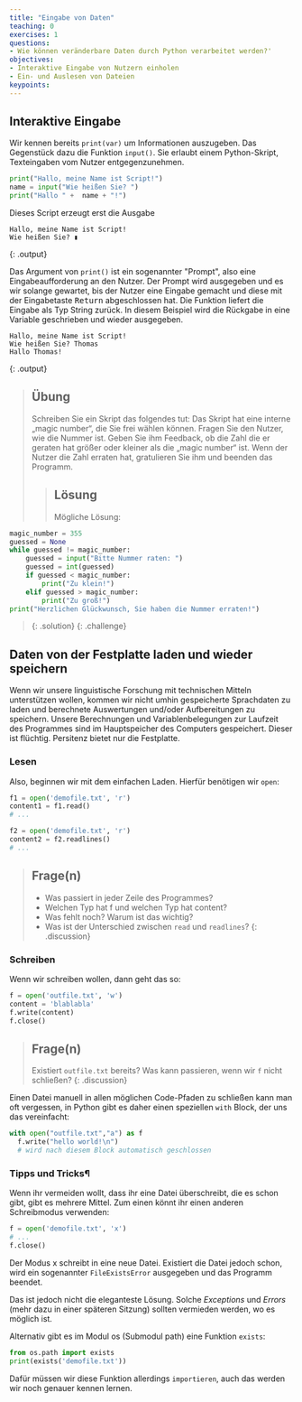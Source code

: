 ```yaml
---
title: "Eingabe von Daten"
teaching: 0
exercises: 1
questions:
- Wie können veränderbare Daten durch Python verarbeitet werden?' 
objectives:
- Interaktive Eingabe von Nutzern einholen
- Ein- und Auslesen von Dateien
keypoints:
---
```


## Interaktive Eingabe

Wir kennen bereits `print(var)` um Informationen auszugeben.
Das Gegenstück dazu die Funktion `input()`. 
Sie erlaubt einem Python-Skript, Texteingaben vom Nutzer entgegenzunehmen.

~~~python
print("Hallo, meine Name ist Script!")
name = input("Wie heißen Sie? ")
print("Hallo " +  name + "!")
~~~

Dieses Script erzeugt erst die Ausgabe
~~~
Hallo, meine Name ist Script!
Wie heißen Sie? ▮
~~~
{: .output}

Das Argument von `print()` ist ein sogenannter "Prompt", also eine Eingabeaufforderung an den Nutzer. 
Der Prompt wird ausgegeben und es wir solange gewartet, bis der Nutzer eine Eingabe gemacht und diese mit der Eingabetaste <kbd>Return</kbd> abgeschlossen hat.
Die Funktion liefert die Eingabe als Typ String zurück.
In diesem Beispiel wird die Rückgabe in eine Variable geschrieben und wieder ausgegeben.
~~~
Hallo, meine Name ist Script!
Wie heißen Sie? Thomas 
Hallo Thomas!
~~~
{: .output}

> ## Übung
> Schreiben Sie ein Skript das folgendes tut:
> Das Skript hat eine interne „magic number“, die Sie frei wählen können. 
> Fragen Sie den Nutzer, wie die Nummer ist. Geben Sie ihm Feedback, ob die Zahl die er geraten hat größer oder kleiner als die „magic number“ ist.
> Wenn der Nutzer die Zahl erraten hat, gratulieren Sie ihm und beenden das Programm.
>> ## Lösung
>> Mögliche Lösung:
~~~python
magic_number = 355
guessed = None
while guessed != magic_number:
    guessed = input("Bitte Nummer raten: ")
    guessed = int(guessed)
    if guessed < magic_number:
        print("Zu klein!")
    elif guessed > magic_number:
        print("Zu groß!")
print("Herzlichen Glückwunsch, Sie haben die Nummer erraten!")
~~~
>{: .solution}
{: .challenge}

## Daten von der Festplatte laden und wieder speichern

Wenn wir unsere linguistische Forschung mit technischen Mitteln unterstützen wollen, kommen wir nicht umhin gespeicherte Sprachdaten zu laden und berechnete Auswertungen und/oder Aufbereitungen zu speichern. Unsere Berechnungen und Variablenbelegungen zur Laufzeit des Programmes sind im Hauptspeicher des Computers gespeichert. Dieser ist flüchtig. Persitenz bietet nur die Festplatte.

### Lesen

Also, beginnen wir mit dem einfachen Laden. Hierfür benötigen wir `open`:

~~~python
f1 = open('demofile.txt', 'r')
content1 = f1.read()
# ...

f2 = open('demofile.txt', 'r')
content2 = f2.readlines()
# ...
~~~

> ## Frage(n)
> - Was passiert in jeder Zeile des Programmes?
> - Welchen Typ hat f und welchen Typ hat content?
> - Was fehlt noch? Warum ist das wichtig?
> - Was ist der Unterschied zwischen `read` und `readlines`?
{: .discussion}

### Schreiben

Wenn wir schreiben wollen, dann geht das so:

~~~python
f = open('outfile.txt', 'w')
content = 'blablabla'
f.write(content)
f.close()
~~~

> ## Frage(n)
> Existiert `outfile.txt` bereits?
> Was kann passieren, wenn wir `f` nicht schließen?
{: .discussion}

Einen Datei manuell in allen möglichen Code-Pfaden zu schließen kann man oft vergessen, in Python gibt es daher einen speziellen `with` Block, der uns das vereinfacht:
~~~python
with open("outfile.txt","a") as f
  f.write("hello world!\n")
  # wird nach diesem Block automatisch geschlossen
~~~

### Tipps und Tricks¶

Wenn ihr vermeiden wollt, dass ihr eine Datei überschreibt, die es schon gibt, gibt es mehrere Mittel. Zum einen könnt ihr einen anderen Schreibmodus verwenden:

~~~python
f = open('demofile.txt', 'x')
# ...
f.close()
~~~



Der Modus x schreibt in eine neue Datei. Existiert die Datei jedoch schon, wird ein sogenannter `FileExistsError` ausgegeben und das Programm beendet.

Das ist jedoch nicht die eleganteste Lösung. Solche *Exceptions* und *Errors* (mehr dazu in einer späteren Sitzung) sollten vermieden werden, wo es möglich ist.

Alternativ gibt es im Modul os (Submodul path) eine Funktion `exists`:
~~~python
from os.path import exists
print(exists('demofile.txt'))
~~~
Dafür müssen wir diese Funktion allerdings `importieren`, auch das werden wir noch genauer kennen lernen.
